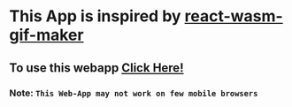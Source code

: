 # This App is inspired by [react-wasm-gif-maker](https://github.com/fireship-io/react-wasm-gif-maker)

## To use this webapp [Click Here!](https://react-wasm.web.app)

### Note: `This Web-App may not work on few mobile browsers`
